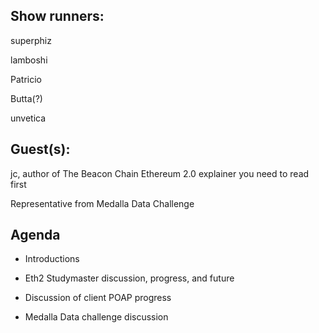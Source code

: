 ## Show runners:

superphiz

lamboshi

Patricio 

Butta(?)

unvetica


## Guest(s):

jc, author of The Beacon Chain Ethereum 2.0 explainer you need to read first

Representative from Medalla Data Challenge

## Agenda

* Introductions

* Eth2 Studymaster discussion, progress, and future

* Discussion of client POAP progress

* Medalla Data challenge discussion
